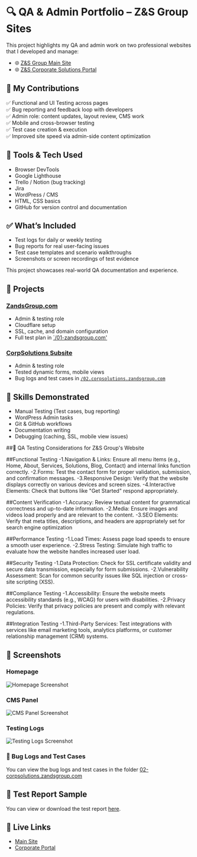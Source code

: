 # 🔍 QA & Admin Portfolio – Z&S Group Sites

This project highlights my QA and admin work on two professional websites that I developed and manage:

- 🌐 [Z&S Group Main Site](https://zandsgroup.com/)
- 🌐 [Z&S Corporate Solutions Portal](https://corpsolutions.zandsgroup.com/)

## 🧪 My Contributions

✅ Functional and UI Testing across pages  
✅ Bug reporting and feedback loop with developers  
✅ Admin role: content updates, layout review, CMS work  
✅ Mobile and cross-browser testing  
✅ Test case creation & execution  
✅ Improved site speed via admin-side content optimization

## 🧰 Tools & Tech Used

- Browser DevTools  
- Google Lighthouse  
- Trello / Notion (bug tracking)
- Jira  
- WordPress / CMS  
- HTML, CSS basics  
- GitHub for version control and documentation  

## ✅ What’s Included

- Test logs for daily or weekly testing
- Bug reports for real user-facing issues
- Test case templates and scenario walkthroughs
- Screenshots or screen recordings of test evidence

This project showcases real-world QA documentation and experience.

## 🔹 Projects

### [ZandsGroup.com](https://zandsgroup.com/)
- Admin & testing role
- Cloudflare setup
- SSL, cache, and domain configuration
- Full test plan in [`/01-zandsgroup.com'](./01-zandsgroup.com/test-plan.md)

### [CorpSolutions Subsite](https://corpsolutions.zandsgroup.com/)
- Admin & testing role
- Tested dynamic forms, mobile views
- Bug logs and test cases in [`/02.corpsolutions.zandsgroup.com`](./02-corpsolutions.zandsgroup.com/bug-reports/bug-log.mdcorpsolu)

## 🔧 Skills Demonstrated
- Manual Testing (Test cases, bug reporting)
- WordPress Admin tasks
- Git & GitHub workflows
- Documentation writing
- Debugging (caching, SSL, mobile view issues)

##🧪 QA Testing Considerations for Z&S Group's Website

##Functional Testing
-1.Navigation & Links: Ensure all menu items (e.g., Home, About, Services, Solutions, Blog, Contact) and internal links function correctly.
-2.Forms: Test the contact form for proper validation, submission, and confirmation messages.
-3.Responsive Design: Verify that the website displays correctly on various devices and screen sizes.
-4.Interactive Elements: Check that buttons like "Get Started" respond appropriately.

##Content Verification
-1.Accuracy: Review textual content for grammatical correctness and up-to-date information.
-2.Media: Ensure images and videos load properly and are relevant to the content.
-3.SEO Elements: Verify that meta titles, descriptions, and headers are appropriately set for search engine optimization

##Performance Testing
-1.Load Times: Assess page load speeds to ensure a smooth user experience.
-2.Stress Testing: Simulate high traffic to evaluate how the website handles increased user load.

##Security Testing
-1.Data Protection: Check for SSL certificate validity and secure data transmission, especially for form submissions.
-2.Vulnerability Assessment: Scan for common security issues like SQL injection or cross-site scripting (XSS).

##Compliance Testing
-1.Accessibility: Ensure the website meets accessibility standards (e.g., WCAG) for users with disabilities.
-2.Privacy Policies: Verify that privacy policies are present and comply with relevant regulations.

##Integration Testing
-1.Third-Party Services: Test integrations with services like email marketing tools, analytics platforms, or customer relationship management (CRM) systems.

## 📸 Screenshots

### Homepage
![Homepage Screenshot](01-zandsgroup.com/bug-reports/screenshots/Screenshot%202025-05-05%20at%206.52.19 PM.png)

### CMS Panel
![CMS Panel Screenshot](01-zandsgroup.com/bug-reports/screenshots/Screenshot%202024-11-05%20at%206.33.09 PM.png)

### Testing Logs
![Testing Logs Screenshot](01-zandsgroup.com/bug-reports/screenshots/Screenshot%202024-12-30%20at%206.36.01 PM.png)


### 🐞 Bug Logs and Test Cases
You can view the bug logs and test cases in the folder [02-corpsolutions.zandsgroup.com](./02-corpsolutions.zandsgroup.com)

## 📝 Test Report Sample

You can view or download the test report [here](./test-reports/test-report.001.md).


## 🚀 Live Links

- [Main Site](https://zandsgroup.com)  
- [Corporate Portal](https://corpsolutions.zandsgroup.com/)

